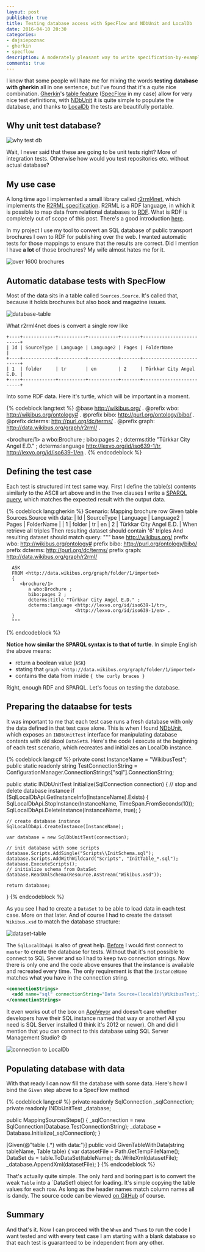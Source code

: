 ```yaml
---
layout: post
published: true
title: Testing database access with SpecFlow and NDbUnit and LocalDb
date: 2016-04-10 20:30
categories:
- dajsiepoznac
- gherkin
- specflow
description: A moderately pleasant way to write specification-by-example tests against a physical database
comments: true
---
```


I know that some people will hate me for mixing the words **testing database with gherkin** all in one sentence, but I've
found that it's a quite nice combination. [Gherkin][Gherkin]'s [table feature][gherkin-table] ([SpecFlow][SpecFlow] in my
case) allow for very nice test definitions, with [NDbUnit][NDbUnit] it is quite simple to populate the database, and
thanks to [LocalDb][LocalDb] the tests are beautifully portable.

<!--more-->

## Why unit test database?

![why test db](/uploads/2016/03/testing-db-wtf.jpg)

Wait, I never said that these are going to be unit tests right? More of integration tests. Otherwise how would you test
repositories etc. without actual database? 

## My use case

A long time ago I implemented a small library called [r2rml4net][r2rml4net], which implements the [R2RML specification][r2rml].
R2RML is a RDF language, in which it is possible to map data from relational databases to [RDF][rdf]. What is RDF is
completely out of scope of this post. There's a good introduction [here][rdf-intro].

In my project I use my tool to convert an SQL database of public transport brochures I own to RDF for publishing over
the web. I wanted automatic tests for those mappings to ensure that the results are correct. Did I mention I have **a
lot** of those brochures? My wife almost hates me for it.

![over 1600 brochures](/uploads/2016/03/over-1600.jpg)

## Automatic database tests with SpecFlow

Most of the data sits in a table called `Sources.Source`. It's called that, because it holds brochures but also book and
magazine issues.

![database-table](/uploads/2016/03/table-diagram.png)

What r2rml4net does is convert a single row like

    +----+------------+----------+-----------+-------+-------------------------+
    | Id | SourceType | Language | Language2 | Pages | FolderName              |
    +----+------------+----------+-----------+-------+-------------------------+
    | 1  | folder     | tr       | en        | 2     | Türkkar City Angel E.D. |
    +----+------------+----------+-----------+-------+-------------------------+

Into some RDF data. Here it's turtle, which will be important in a moment.

{% codeblock lang:text %}
@base <http://wikibus.org/> .
@prefix wbo: <http://wikibus.org/ontology#> .
@prefix bibo: <http://purl.org/ontology/bibo/> .
@prefix dcterms: <http://purl.org/dc/terms/> .
@prefix graph: <http://data.wikibus.org/graph/r2rml/> .

<brochure/1>
    a wbo:Brochure ;
    bibo:pages 2 ;
    dcterms:title "Türkkar City Angel E.D." ;
    dcterms:language <http://lexvo.org/id/iso639-1/tr>,
                     <http://lexvo.org/id/iso639-1/en> .
{% endcodeblock %}

## Defining the test case

Each test is structured int test same way. First I define the table(s) contents similarly to the ASCII art above and in
the `Then` clauses I write a [SPARQL query][sparql], which matches the expected result with the output data.

{% codeblock lang:gherkin %}
Scenario: Mapping brochure row
   Given table Sources.Source with data:
      | Id | SourceType | Language | Language2 | Pages | FolderName              |
      | 1  | folder     | tr       | en        | 2     | Türkkar City Angel E.D. |
   When retrieve all triples
   Then resulting dataset should contain '6' triples
   And resulting dataset should match query:
      """
      base <http://wikibus.org/>
      prefix wbo: <http://wikibus.org/ontology#>
      prefix bibo: <http://purl.org/ontology/bibo/>
      prefix dcterms: <http://purl.org/dc/terms/>
      prefix graph: <http://data.wikibus.org/graph/r2rml/>

      ASK
      FROM <http://data.wikibus.org/graph/folder/1/imported>
      {
         <brochure/1>
            a wbo:Brochure ;
            bibo:pages 2 ;
            dcterms:title "Türkkar City Angel E.D." ;
            dcterms:language <http://lexvo.org/id/iso639-1/tr>,
                             <http://lexvo.org/id/iso639-1/en> .
      }
      """
{% endcodeblock %}

**Notice how similar the SPARQL syntax is to that of turtle**. In simple English the above means:

* return a boolean value (`ASK`)
* stating that `graph <http://data.wikibus.org/graph/folder/1/imported>`
* contains the data from inside `{ the curly braces }`

Right, enough RDF and SPARQL. Let's focus on testing the database.

## Preparing the dataabse for tests

It was important to me that each test case runs a fresh database with only the data defined in that test case alone. This
is when I found [NDbUnit][NDbUnit], which exposes an `INDbUnitTest` interface for manipulating database contents with
old skool `DataSet`s. Here's the code I execute at the beginning of each test scenario, which recreates and initializes
an LocalDb instance.

{% codeblock lang:c# %}
private const InstanceName = "WikibusTest";
public static readonly string TestConnectionString = ConfigurationManager.ConnectionStrings["sql"].ConnectionString;

public static INDbUnitTest Initialize(SqlConnection connection)
{
    // stop and delete database instance
    if (SqlLocalDbApi.GetInstanceInfo(InstanceName).Exists)
    {
        SqlLocalDbApi.StopInstance(InstanceName, TimeSpan.FromSeconds(10));
        SqlLocalDbApi.DeleteInstance(InstanceName, true);
    }

    // create database instance
    SqlLocalDbApi.CreateInstance(InstanceName);

    var database = new SqlDbUnitTest(connection);

    // init database with some scripts
    database.Scripts.AddSingle("Scripts\\InitSchema.sql");
    database.Scripts.AddWithWildcard("Scripts", "InitTable_*.sql");
    database.ExecuteScripts();
    // initialize schema from DataSet
    database.ReadXmlSchema(Resource.AsStream("Wikibus.xsd"));

    return database;
}
{% endcodeblock %}

As you see I had to create a `DataSet` to be able to load data in each test case. More on that later. And of course I had
to create the dataset `Wikibus.xsd` to match the database structure:

![dataset-table](/uploads/2016/03/dataset.png)

The `SqlLocalDbApi` is also of great help. [Before][old-database-init] I would first connect to `master` to create the 
database for tests. Without that it's not possible to connect to SQL Server and so I had to keep two connection strings. 
Now there is only one and the code above ensures that the instance is available and recreated every time. The only 
requirement is that the `InstanceName` matches what you have in the connection string.

``` xml
<connectionStrings>
  <add name="sql" connectionString="Data Source=(localdb)\WikibusTest;Integrated Security=true;" />
</connectionStrings>
```

It even works out of the box on [AppVeyor][AppVeyor] and doesn't care whether developers have their SQL instance named
that way or another! All you need is SQL Server installed (I think it's 2012 or newer). Oh and did I mention that you can
connect to this database using SQL Server Management Studio? :smile:

![connection to LocalDb](/uploads/2016/03/localdb.png)

## Populating database with data

With that ready I can now fill the database with some data. Here's how I bind the `Given` step above to a SpecFlow method

{% codeblock lang:c# %}
private readonly SqlConnection _sqlConnection;
private readonly INDbUnitTest _database;

public MappingSourcesSteps()
{
    _sqlConnection = new SqlConnection(Database.TestConnectionString);
    _database = Database.Initialize(_sqlConnection);
}

[Given(@"table (.*) with data:")]
public void GivenTableWithData(string tableName, Table table)
{
    var datasetFile = Path.GetTempFileName();
    DataSet ds = table.ToDataSet(tableName);
    ds.WriteXml(datasetFile);
    _database.AppendXml(datasetFile);
}
{% endcodeblock %}

That's actually quite simple. The only hard and boring part is to convert the weak `Table` into a `DataSet1 object for
loading. It's simple copying the table values for each row. As long as the header names match column names all is dandy.
The source code can be viewed [on GitHub][TableExtensions] of course.

## Summary

And that's it. Now I can proceed with the `When` and `Then`s to run the code I want tested and with every test case I am
starting with a blank database so that each test is guaranteed to be independent from any other.

[Gherkin]: https://github.com/cucumber/cucumber/wiki/Gherkin
[SpecFlow]: http://www.specflow.org/
[NDbUnit]: https://github.com/NDbUnit/NDbUnit
[LocalDb]: https://msdn.microsoft.com/pl-pl/library/hh510202%28v=sql.110%29.aspx
[r2rml]: https://www.w3.org/TR/r2rml/
[gherkin-table]: https://cucumber.io/docs/reference#data-tables
[rdf]: https://en.wikipedia.org/wiki/Resource_Description_Framework
[rdf-intro]: http://www.dataversity.net/introduction-to-rdf/
[r2rml4net]: http://r2rml.net
[sparql]: https://www.w3.org/TR/sparql11-overview/
[AppVeyor]: https://www.appveyor.com
[TableExtensions]: https://github.com/wikibus/data.wikibus.org/blob/master/src/wikibus.tests/Mappings/TableExtensions.cs#L14
[old-database-init]: https://github.com/wikibus/data.wikibus.org/blob/2bf2d98226a023c0784d0ab69c4e9890607d2924/src/wikibus.tests/Mappings/Database.cs#L14